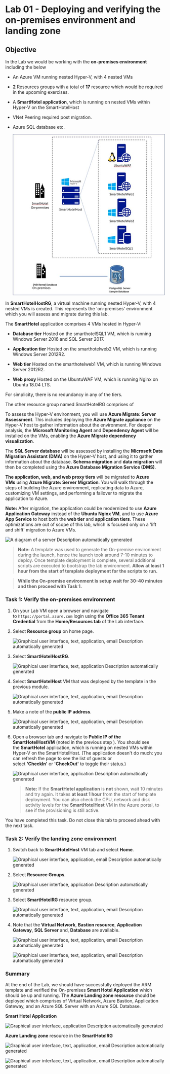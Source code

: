 # Lab 01 - Deploying and verifying the on-premises environment and landing zone

## Objective

In the Lab we would be working with the **on-premises environment**  including
the below

- An Azure VM running nested Hyper-V, with 4 nested VMs

- **2** Resources groups with a total of **17** resource which would be
  required in the upcoming exercises.

- A **SmartHotel application**, which is running on nested VMs within
  Hyper-V on the SmartHotelHost

- VNet Peering required post migration.

- Azure SQL database etc.

    ![](./media/image1.jpeg)


In **SmartHotelHostRG**, a virtual machine running nested Hyper-V, with
4 nested VMs is created. This represents the 'on-premises' environment
which you will assess and migrate during this lab.

The **SmartHotel** application comprises 4 VMs hosted in Hyper-V:

- **Database tier** Hosted on the smarthotelSQL1 VM, which is running
  Windows Server 2016 and SQL Server 2017.

- **Application tier** Hosted on the smarthotelweb2 VM, which is running
  Windows Server 2012R2.

- **Web tier** Hosted on the smarthotelweb1 VM, which is running Windows
  Server 2012R2.

- **Web proxy** Hosted on the UbuntuWAF VM, which is running Nginx on
  Ubuntu 18.04 LTS.

For simplicity, there is no redundancy in any of the tiers.

The other resource group named SmartHotelRG comprises of

To assess the Hyper-V environment, you will use **Azure Migrate: Server
Assessment**. This includes deploying the **Azure Migrate appliance** on
the Hyper-V host to gather information about the environment. For deeper
analysis, the **Microsoft Monitoring Agent** and **Dependency
Agent** will be installed on the VMs, enabling the **Azure Migrate
dependency visualization**.

The **SQL Server database** will be assessed by installing
the **Microsoft Data Migration Assistant (DMA)** on the Hyper-V host,
and using it to gather information about the database. **Schema
migration** and **data migration** will then be completed using
the **Azure Database Migration Service (DMS)**.

**The application, web, and web proxy tiers** will be migrated
to **Azure VMs** using **Azure Migrate: Server Migration**. You will
walk through the steps of building the Azure environment, replicating
data to Azure, customizing VM settings, and performing a failover to
migrate the application to Azure.

**Note:** After migration, the application could be modernized to
use **Azure Application Gateway** instead of the **Ubuntu Nginx VM**,
and to use **Azure App Service** to host both the **web
tier** and **application tiers**. These optimizations are out of scope
of this lab, which is focused only on a 'lift and shift' migration to
Azure VMs.

![A diagram of a server Description automatically
generated](./media/image25.jpeg)

> **Note:** A template was used to generate the On-premise environment during the launch, hence the launch took around 7-10 minutes to deploy. Once
template deployment is complete, several additional scripts are executed
to bootstrap the lab environment. **Allow at least 1 hour from the start
of template deployment for the scripts to run.**

<font color=darkred>

> **While the On-premise environment is setup wait for 30-40 minutes and then proceed with Task 1.**

</font>

### Task 1: Verify the on-premises environment

1.  On your Lab VM open a browser and navigate
    to `https://portal.azure.com` login using the **Office 365
    Tenant Credential** from the **Home/Resources tab** of the Lab
    interface.

2.  Select **Resource group** on home page.

    ![Graphical user interface, text, application, email Description
automatically generated](./media/image2.png)

3.  Select **SmartHotelHostRG**.

    ![Graphical user interface, text, application Description automatically
generated](./media/image3.png)

4.  Select **SmartHotelHost** VM that was deployed by the template in
    the previous module.

    ![Graphical user interface, text, application, email Description
automatically generated](./media/image4.png)

5.  Make a note of the **public IP address**.

    ![Graphical user interface, text, application, email Description
automatically generated](./media/image5.png)

6.  Open a browser tab and navigate to **Public IP of the
    SmartHotelHostVM** (noted in the previous step ). You should see
    the **SmartHotel** application, which is running on nested VMs
    within Hyper-V on the SmartHotelHost. (The application doesn't do
    much: you can refresh the page to see the list of guests or
    select **'CheckIn'** or **'CheckOut'** to toggle their status.)

    ![Graphical user interface, application Description automatically
generated](./media/image6.png)

    > **Note:** If the **SmartHotel application** is **not** shown, wait 10
    minutes and try again. It takes **at least 1 hour** from the start of
    template deployment. You can also check the CPU, network and disk
    activity levels for the **SmartHotelHost** VM in the Azure portal, to
    see if the provisioning is still active.

You have completed this task. Do not close this tab to proceed ahead
with the next task.

### Task 2: Verify the landing zone environment

1.  Switch back to **SmartHotelHost** VM tab and select **Home**.

    ![Graphical user interface, application, email Description automatically
generated](./media/image7.png)

2.  Select **Resource Groups**.

    ![Graphical user interface, application Description automatically
generated](./media/image8.png)

3.  Select **SmartHotelRG** resource group.

    ![Graphical user interface, text, application, email Description
automatically generated](./media/image9.png)

4.  Note that the **Virtual Network**, **Bastion
    resource**, **Application Gateway**, **SQL
    Server** and, **Database** are available.

    ![Graphical user interface, text, application, email Description
automatically generated](./media/image10.png)

    ![Graphical user interface, text, application, email Description
automatically generated](./media/image11.png)

### Summary

At the end of the Lab, we should have successfully deployed the ARM
template and verified the
On-premises **Smart Hotel Application** which should be up and running.
The **Azure Landing zone resource** should be deployed which comprises
of Virtual Network, Azure Bastion, Application Gateway, and an Azure SQL
Server with an Azure SQL Database.

**Smart Hotel Application**

![Graphical user interface, application Description automatically
generated](./media/image12.png)

**Azure Landing zone** resource in the **SmartHotelRG**

![Graphical user interface, text, application, email Description
automatically generated](./media/image10.png)

![Graphical user interface, text, application, email Description
automatically generated](./media/image11.png)
